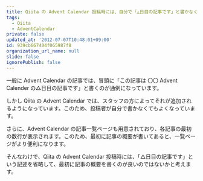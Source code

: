```yaml
---
title: Qiita の Advent Calendar 投稿時には、自分で「△日目の記事です」と書かなくてよいと思う
tags:
  - Qiita
  - AdventCalendar
private: false
updated_at: '2012-07-07T10:48:01+09:00'
id: 939cb667404f065987f8
organization_url_name: null
slide: false
ignorePublish: false
---
```


一般に Advent Calendar の記事では、冒頭に「この記事は 〇〇 Advent Calender の△日目の記事です」と書くのが通例になっています。

しかし Qiita の Advent Calendar では、スタッフの方によってそれが追加されるようになっています。このため、投稿者が自分で書かなくてもよくなっています。

さらに、Advent Calendar の記事一覧ページも用意されており、各記事の最初の数行が表示されます。このため、最初に記事の概要が書いてあると、一覧ページがより便利になります。

そんなわけで、Qiita の Advent Calendar 投稿時には、「△日目の記事です」という記述を省略して、最初に記事の概要を書くのが良いのではないかと考えます。
